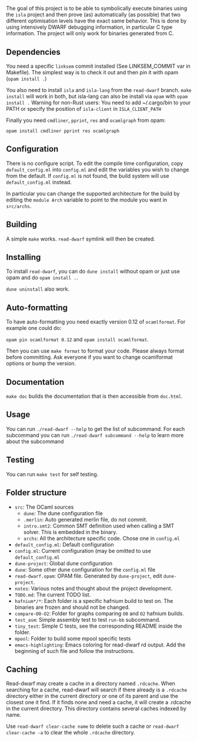 # <Insert name here>

The goal of this project is to be able to symbolically execute binaries
using the `isla` project and then prove (as) automatically (as possible)
that two different optimisation levels have the exact same behavior.
This is done by using intensively DWARF debugging information, in particular
C type information. The project will only work for binaries generated from C.

## Dependencies

You need a specific `linksem` commit installed (See LINKSEM_COMMIT var in Makefile).
The simplest way is to check it out and then pin it with opam (`opam install .`)

You also need to install `isla` and `isla-lang` from the `read-dwarf` branch.
`make install` will work in both, but isla-lang can also be install via `opam`
with `opam install .`
Warning for non-Rust users: You need to add ~/.cargo/bin to your PATH
or specify the position of `isla-client` in `ISLA_CLIENT_PATH`

Finally you need `cmdliner`, `pprint`, `res` and `ocamlgraph` from opam:

`opam install cmdliner pprint res ocamlgraph`

## Configuration

There is no configure script. To edit the compile time configuration, 
copy `default_config.ml` into `config.ml` and edit the variables you wish
to change from the default. If `config.ml` is not found, the build system
will use `default_config.ml` instead.

In particular you can change the supported architecture for the build by editing 
the `module Arch` variable to point to the module you want in `src/archs`.

## Building

A simple `make` works. `read-dwarf` symlink will then be created.

## Installing

To install `read-dwarf`, you can do `dune install` without opam or
just use opam and do `opam install .`.

`dune uninstall` also work.

## Auto-formatting

To have auto-formatting you need exactly version 0.12 of `ocamlformat`.
For example one could do:

`opam pin ocamlformat 0.12` and `opam install ocamlformat`.

Then you can use `make format` to format your code.
Please always format before committing.
Ask everyone if you want to change ocamlformat options or bump the version.


## Documentation

`make doc` builds the documentation that is then accessible from `doc.html`.

## Usage

You can run `./read-dwarf --help` to get the list of subcommand. For each
subcommand you can run `./read-dwarf subcommand --help` to learn more about
the subcommand

## Testing

You can run `make test` for self testing.

## Folder structure

 - `src`: The OCaml sources
   - `dune`: The dune configuration file
   - `.merlin`: Auto generated merlin file, do not commit.
   - `intro.smt2`: Common SMT definition used when calling a SMT solver.
     This is embedded in the binary.
   - `archs`: All the architecture specific code. Chose one in `config.ml`
 - `default_config.ml`: Default configuration
 - `config.ml`: Current configuration (may be omitted to use `default_config.ml`
 - `dune-project`: Global dune configuration
 - `dune`: Some other dune configuration for the `config.ml` file
 - `read-dwarf.opam`: OPAM file. Generated by `dune-project`, edit `dune-project`.
 - `notes`: Various notes and thought about the project development.
 - `TODO.md`: The current TODO list.
 - `hafnium*/*`: Each folder is a specific hafnium build to test on.
   The binaries are frozen and should not be changed.
 - `compare-O0-O2`: Folder for graphs comparing `O0` and `O2` hafnium builds.
 - `test_asm`: Simple assembly test to test `run-bb` subcommand.
 - `tiny_test`: Simple C tests, see the corresponding README inside the folder.
 - `mpool`: Folder to build some mpool specific tests
 - `emacs-highlighting`: Emacs coloring for read-dwarf rd output.
   Add the beginning of such file and follow the instructions.

## Caching

Read-dwarf may create a cache in a directory named `.rdcache`. When searching for a cache,
read-dwarf will search if there already is a `.rdcache` directory either in the current
directory or one of its parent and use the closest one it find. If it finds none and need
a cache, it will create a .rdcache in the current directory. This directory contains several
caches indexed by name.

Use `read-dwarf clear-cache name` to delete such a cache or
`read-dwarf clear-cache -a` to clear the whole `.rdcache` directory.
